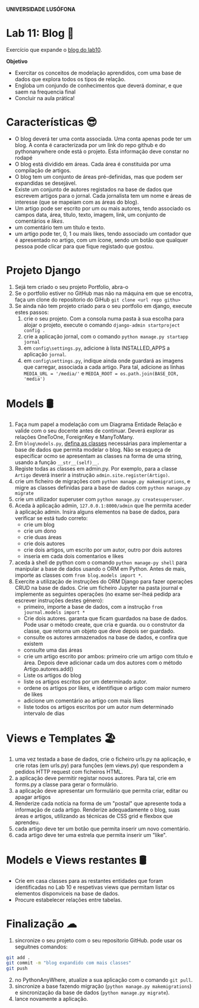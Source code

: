 **UNIVERSIDADE LUSÓFONA**

# Lab 11: Blog 📓
Exercício que expande o [blog do lab10](https://github.com/ULHT-PW/pw-lab10/tree/main#1-blog).

**Objetivo**
* Exercitar os conceitos de modelação aprendidos, com uma base de dados que explora todos os tipos de relação.
* Engloba um conjundo de conhecimentos que deverá dominar, e que saem na frequencia final
* Concluir na aula prática!

# Características 😎
* O blog deverá ter uma conta associada. Uma conta apenas pode ter um blog. A conta é caracterizada por um link do repo github e do pythonanywhere onde está o projeto. Esta informação deve constar no rodapé
* O blog está dividido em áreas. Cada área é constituida por uma compilação de artigos.
* O blog tem um conjunto de áreas pré-definidas, mas que podem ser expandidas se desejável.
* Existe um conjunto de autores registados na base de dados que escrevem artigos para o jornal. Cada jornalista tem um nome e áreas de interesse (que se mapeiam com as áreas do blog).
* Um artigo pode ser escrito por um ou mais autores, tendo associado os campos data, área, título, texto, imagem, link, um conjunto de comentários e *likes*.
* um comentário tem um título e texto.
* um artigo pode ter, 0, 1  ou mais likes, tendo associado um contador que é apresentado no artigo, com um ícone, sendo um botão que qualquer pessoa pode clicar para que fique registado que gostou.

# Projeto Django

1. Sejá tem criado o seu projeto Portfolio, abra-o 
2. Se o portfolio estiver no GitHub mas não na máquina em que se encotra, faça um clone do repositorio do GiHub `git clone <url repo githu>`
3. Se ainda não tem projeto criado para o seu portfolio em django, execute estes passos: 
    1. crie o seu projeto. Com a consola numa pasta à sua escolha para alojar o projeto, execute o comando `django-admin startproject config .` 
    2. crie a aplicação jornal, com o comando `python manage.py startapp jornal`
    4. em `config\settings.py`, adicione à lista INSTALLED_APPS a aplicação `jornal`. 
    5. em `config\settings.py`, indique ainda onde guardará as imagens que carregar, associada a cada artigo. Para tal, adicione as linhas `MEDIA_URL = '/media/'`  e  `MEDIA_ROOT = os.path.join(BASE_DIR, 'media')`

# Models 🛢
1. Faça num papel a modelação com um Diagrama Entidade Relação e valide com o seu docente antes de continuar. Deverá explorar as relações OneToOne, ForeignKey e ManyToMany.
2. Em `blog\models.py`, [defina as classes](https://moodle.ensinolusofona.pt/pluginfile.php/549222/mod_label/intro/pw-04-django-02.pdf?#page=4) necessárias para implementar a base de dados que permita modelar o blog. Não se esqueça de especificar ocmo se apresentam as classes na forma de uma string, usando a função `__str__(self)__`.  
3. Registe todas as classes em admin.py. Por exemplo, para a classe `Artigo`  deverá inserir a instrução `admin.site.register(Artigo)`.
4. crie um ficheiro de migrações com `python manage.py makemigrations`, e migre as classes definidas para a base de dados com `python manage.py migrate`
5. crie um utilizador superuser com `python manage.py createsuperuser`. 
6. Aceda à aplicação admin, `127.0.0.1:8000/admin` que lhe permita aceder à aplicação admin. Insira alguns elementos na base de dados, para verificar se está tudo correto:
   * crie um blog
   * crie um dono
   * crie duas áreas
   * crie dois autores
   * crie dois artigos, um escrito por um autor, outro por dois autores
   * inseria em cada dois comentarios e likes
8. aceda à shell de python com o comando `python manage-py shell` para manipular a base de dados usando o ORM em Python. Antes de mais, importe as classes com `from blog.models import *`. 
9. Exercite a utilização de instruções do ORM Django para fazer operações CRUD na base de dados. Crie um ficheiro Jupyter na pasta journal e implemente as seguintes operações (no exame ser-lheá pedidp ara escrever instruções destes género):
   * primeiro, importe a base de dados, com a instrução `from journal.models import *`
   * Crie dois autores. garanta que ficam guardados na base de dados. Pode usar o método create, que cria e guarda. ou o construtor da classe, que retorna um objeto que deve depois ser guardado.
   * consulte os autores armazenados na base de dados, e confira que existem
   * consulte uma das áreas
   * crie um artigo escrito por ambos: primeiro crie um artigo com titulo e área. Depois deve adicionar cada um dos autores com o método Artigo.autores.add()
   * Liste os artigos do blog
   * liste os artigos escritos por um determinado autor. 
   * ordene os artigos por likes, e identifique o artigo com maior numero de likes 
   * adicione um comentário ao artigo com mais likes
   * liste todos os artigos escritos por um autor num determinado intervalo de dias

# Views e Templates 🏖
1. uma vez testada a base de dados, crie o ficheiro urls.py na aplicação, e crie rotas (em urls.py) para funções (em views.py) que respondem a pedidos HTTP request com ficheiros HTML.
2. a aplicação deve permitir registar novos autores. Para tal, crie em forms.py a classe para gerar o formulário.
3.  a aplicação deve apresentar um formulário que permita criar, editar ou apagar artigos 
4.  Renderize cada notícia na forma de um "postal" que apresente toda a informação de cada artigo. Renderize adequadamente o blog, suas áreas e artigos, utilizando as técnicas de CSS grid e flexbox que aprendeu. 
5.  cada artigo deve ter um botão que permita inserir um novo comentário. 
6.  cada artigo deve ter uma estrela que permita inserir um "like". 


# Models e Views restantes 🛢
* Crie em casa classes para as restantes entidades que foram identificadas no Lab 10 e respetivas views que permitam listar os elementos disponviceis na base de dados.
* Procure estabelecer relações entre tabelas.

# Finalização ☁
1. sincronize o seu projeto com o seu repositorio GitHub. pode usar os seguitnes comandos:
```Bash
git add .
git commit -m "blog expandido com mais classes"
git push
```
2. no PythonAnyWhere, atualize a sua aplicação com o comando `git pull`.
3. sincronize a base fazendo migração (`python manage.py makemigrations`) e sincronização da base de dados (`python manage.py migrate`).
4. lance novamente a aplicação.
